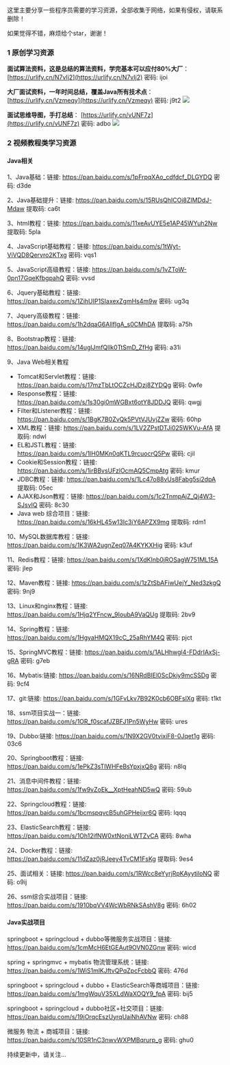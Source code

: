 这里主要分享一些程序员需要的学习资源，全部收集于网络，如果有侵权，请联系删除！

如果觉得不错，麻烦给个star，谢谢！

### 1 原创学习资源

**面试算法资料，这是总结的算法资料，学完基本可以应付80%大厂**：[https://urlify.cn/N7vIj2](https://urlify.cn/N7vIj2) 密码: ijoi

**大厂面试资料，一年时间总结，覆盖Java所有技术点**：[https://urlify.cn/Vzmeqy](https://urlify.cn/Vzmeqy) 密码: j9t2
![](http://image.ouyangsihai.cn/Fk7V8OloqksgU-W79Z5oWfpoePCg)

**面试思维导图，手打总结**： [https://urlify.cn/vUNF7z](https://urlify.cn/vUNF7z) 密码: adbo
![](http://image.ouyangsihai.cn/Fobbvea9OuZh_BPmgtIyQtviVPW0)


### 2 视频教程类学习资源

#### Java相关

1、Java基础：链接: https://pan.baidu.com/s/1pFrpqXAo_cdfdcf_DLGYDQ  密码: d3de

2、Java基础提升：链接: https://pan.baidu.com/s/15RUsQhICOi8ZIMDdJ-Mdaw 提取码: ca6t 

3、html教程：链接: https://pan.baidu.com/s/11xeAvUYE5e1AP45WYuh2Nw 提取码: 5pla 

4、JavaScript基础教程：链接: https://pan.baidu.com/s/1tWyt-ViVQD8Qervro2KTxg  密码: vqs1

5、JavaScript高级教程：链接: https://pan.baidu.com/s/1vZToW-0pn17GqeKfbgpahQ  密码: vvsd

6、Jquery基础教程：链接: https://pan.baidu.com/s/1ZihUIP1SIaxexZgmHs4m9w  密码: ug3q

7、Jquery高级教程：链接: https://pan.baidu.com/s/1h2dqaG6AllfIgA_s0CMhDA 提取码: a75h 

8、Bootstrap教程：链接: https://pan.baidu.com/s/14uglJmfQllk0TtSmD_ZfHg  密码: a31i

9、Java Web相关教程
- Tomcat和Servlet教程：链接: https://pan.baidu.com/s/17mzTbLtOCZcHJDzj8ZYDQg  密码: 0wfe
- Response教程：链接: https://pan.baidu.com/s/1s30gi0mWGBxt6otY8JDDJQ  密码: qwgj
- Filter和Listener教程：链接: https://pan.baidu.com/s/1BgK7B0ZvQk5PVtVJUvjZZw  密码: 60hp
- XML教程：链接: https://pan.baidu.com/s/1LV2ZPstDTJi025WKVu-AfA 提取码: ndwl 
- EL和JSTL教程：链接: https://pan.baidu.com/s/1lH0MKn0qKTL9rcuocrQ5Pw  密码: cjil
- Cookie和Session教程：链接: https://pan.baidu.com/s/1irBBvsUFzlOcmAQ5CmpAtg  密码: kmur
- JDBC教程：链接: https://pan.baidu.com/s/1Lc47o88vUs8Fabg5si2dpA 提取码: 05ec 
- AJAX和Json教程：链接: https://pan.baidu.com/s/1c2TnmpAjZ_Qj4W3-SJsvIQ  密码: 8c30
- Java web 综合项目：链接: https://pan.baidu.com/s/16kHL45w13Ic3iY6APZX9mg 提取码: rdm1 

10、MySQL数据库教程：链接: https://pan.baidu.com/s/1K3WA2ugnZeq07A4KYKXHig  密码: k3uf

11、Redis教程：链接: https://pan.baidu.com/s/1XdKInb0jROSagW751ML15A  密码: jlep

12、Maven教程：链接: https://pan.baidu.com/s/1zZtSbAFiwUejY_Ned3zkgQ  密码: 9nj9

13、Linux和nginx教程：链接: https://pan.baidu.com/s/1Hjq2YFncw_9IoubA9VaQUg 提取码: 2bv9 

14、Spring教程：链接: https://pan.baidu.com/s/1HgyaHMQX19cC_25aRhYM4Q  密码: pjct

15、SpringMVC教程：链接: https://pan.baidu.com/s/1ALHhwgl4-FDdrIAxSj-gRA  密码: g7eb

16、Mybatis:链接: https://pan.baidu.com/s/16NRdBIEl0ScDkiy9mcSSDg  密码: 9cf4

17、git:链接: https://pan.baidu.com/s/1GFvLkv7B92K0cb6OBFslXg  密码: t1kt

18、ssm项目实战一：链接: https://pan.baidu.com/s/1OR_f0scafJZBFJ1Pn5WyHw  密码: ures

19、Dubbo:链接: https://pan.baidu.com/s/1N9X2GV0tvixiF8-0Jqet1g  密码: 03c6

20、Springboot教程：链接: https://pan.baidu.com/s/1ePkZ3sTlWHFeBsYpxjxQ8g  密码: n8lq

21、消息中间件教程：链接: https://pan.baidu.com/s/1fw9vZoEk__XptHeahND5wQ  密码: 59ub

22、Springcloud教程：链接: https://pan.baidu.com/s/1bcmspqvcB5uhGPHeijxr6Q  密码: lqqq

23、ElasticSearch教程：链接: https://pan.baidu.com/s/1Oh12ifNW0xtNoniLWTZvCA  密码: 8wha

24、Docker教程：链接: https://pan.baidu.com/s/11dZaz0jRJeey4TvCM1FsKg 提取码: 9es4 

25、面试相关：链接: https://pan.baidu.com/s/1RWcc8eYyrjRpKAyytiloNQ  密码: o9ij

26、ssm综合实战项目：链接: https://pan.baidu.com/s/1910bqVV4WcWbRNkSAshV8g  密码: 6h02

#### Java实战项目

springboot + springcloud + dubbo等微服务实战项目：链接: https://pan.baidu.com/s/1cmMcH6EtGEAut9OVN0ZGnw  密码: wicd

spring + springmvc + mybatis 物流管理系统：链接: https://pan.baidu.com/s/1WiS1mlKJftvQPqZpcFcbbQ  密码: 476d

springboot + springcloud + dubbo + ElasticSearch等商城项目：链接: https://pan.baidu.com/s/1mgWquV35XLdWaXOQY9_fpA  密码: bij5

springboot + springcloud + dubbo社区+社交项目：链接: https://pan.baidu.com/s/19jOrqcEszUyrqUaiNhAVNw  密码: ch88

微服务 物流 + 商城项目：链接: https://pan.baidu.com/s/10SR1nC3nwvWXPMBqrurp_g  密码: ghu0



持续更新中，请关注...
